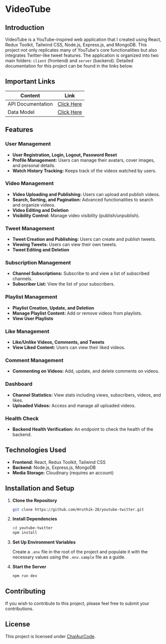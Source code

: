 # VideoTube

## Introduction

VideoTube is a YouTube-inspired web application that I created using React, Redux Toolkit, Tailwind CSS, Node.js, Express.js, and MongoDB. This project not only replicates many of YouTube's core functionalities but also integrates Twitter-like tweet features. The application is organized into two main folders: `client` (frontend) and `server` (backend). Detailed documentation for this project can be found in the links below.

## Important Links

| Content            | Link                                                                        |
| ------------------ | --------------------------------------------------------------------------- |
| API Documentation  | [Click Here](https://documenter.getpostman.com/view/28570926/2s9YsNdVwW)    |
| Data Model         | [Click Here](https://app.eraser.io/workspace/YtPqZ1VogxGy1jzIDkzj)          |

## Features

### User Management

- **User Registration, Login, Logout, Password Reset**
- **Profile Management:** Users can manage their avatars, cover images, and personal details.
- **Watch History Tracking:** Keeps track of the videos watched by users.

### Video Management

- **Video Uploading and Publishing:** Users can upload and publish videos.
- **Search, Sorting, and Pagination:** Advanced functionalities to search and organize videos.
- **Video Editing and Deletion**
- **Visibility Control:** Manage video visibility (publish/unpublish).

### Tweet Management

- **Tweet Creation and Publishing:** Users can create and publish tweets.
- **Viewing Tweets:** Users can view their own tweets.
- **Tweet Editing and Deletion**

### Subscription Management

- **Channel Subscriptions:** Subscribe to and view a list of subscribed channels.
- **Subscriber List:** View the list of your subscribers.

### Playlist Management

- **Playlist Creation, Update, and Deletion**
- **Manage Playlist Content:** Add or remove videos from playlists.
- **View User Playlists**

### Like Management

- **Like/Unlike Videos, Comments, and Tweets**
- **View Liked Content:** Users can view their liked videos.

### Comment Management

- **Commenting on Videos:** Add, update, and delete comments on videos.

### Dashboard

- **Channel Statistics:** View stats including views, subscribers, videos, and likes.
- **Uploaded Videos:** Access and manage all uploaded videos.

### Health Check

- **Backend Health Verification:** An endpoint to check the health of the backend.

## Technologies Used

- **Frontend:** React, Redux Toolkit, Tailwind CSS
- **Backend:** Node.js, Express.js, MongoDB
- **Media Storage:** Cloudinary (requires an account)

## Installation and Setup

1. **Clone the Repository**

    ```bash
    git clone https://github.com/Hruthik-28/youtube-twitter.git
    ```

2. **Install Dependencies**

    ```bash
    cd youtube-twitter
    npm install
    ```

3. **Set Up Environment Variables**

    Create a `.env` file in the root of the project and populate it with the necessary values using the `.env.sample` file as a guide.

4. **Start the Server**

    ```bash
    npm run dev
    ```

## Contributing

If you wish to contribute to this project, please feel free to submit your contributions.

## License

This project is licensed under [ChaiAurCode](https://www.youtube.com/@chaiaurcode).
